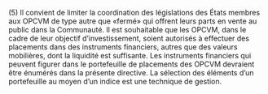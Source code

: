 (5) Il convient de limiter la coordination des législations des États membres aux OPCVM de type autre que «fermé» qui offrent leurs parts en vente au public dans la Communauté. Il est souhaitable que les OPCVM, dans le cadre de leur objectif d’investissement, soient autorisés à effectuer des placements dans des instruments financiers, autres que des valeurs mobilières, dont la liquidité est suffisante. Les instruments financiers qui peuvent figurer dans le portefeuille de placements des OPCVM devraient être énumérés dans la présente directive. La sélection des éléments d’un portefeuille au moyen d’un indice est une technique de gestion.